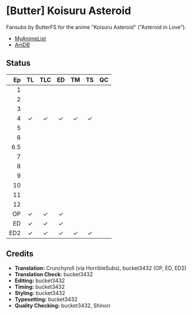 # \[Butter] Koisuru Asteroid

Fansubs by ButterFS for the anime "Koisuru Asteroid" ("Asteroid in Love").

* [MyAnimeList](https://myanimelist.net/anime/39388/Koisuru_Asteroid)
* [AniDB](http://anidb.info/perl-bin/animedb.pl?show=anime&aid=14707)

## Status

|  Ep | TL | TLC | ED | TM | TS | QC |
|----:|:--:|:---:|:--:|:--:|:--:|:--:|
|   1 |    |     |    |    |    |    |
|   2 |    |     |    |    |    |    |
|   3 |    |     |    |    |    |    |
|   4 |  ✓ |   ✓ |  ✓ |  ✓ |  ✓ |    |
|   5 |    |     |    |    |    |    |
|   6 |    |     |    |    |    |    |
| 6.5 |    |     |    |    |    |    |
|   7 |    |     |    |    |    |    |
|   8 |    |     |    |    |    |    |
|   9 |    |     |    |    |    |    |
|  10 |    |     |    |    |    |    |
|  11 |    |     |    |    |    |    |
|  12 |    |     |    |    |    |    |
|  OP |  ✓ |   ✓ |  ✓ |    |    |    |
|  ED |  ✓ |   ✓ |  ✓ |    |    |    |
| ED2 |  ✓ |   ✓ |  ✓ |  ✓ |  ✓ |    |

## Credits

* **Translation:** Crunchyroll (via HorribleSubs), bucket3432 (OP, ED, ED2)
* **Translation Check:** bucket3432
* **Editing:** bucket3432
* **Timing:** bucket3432
* **Styling:** bucket3432
* **Typesetting:** bucket3432
* **Quality Checking:** bucket3432, Shinon
